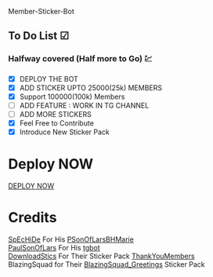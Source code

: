 
Member-Sticker-Bot


## To Do List ☑
 ### Halfway covered (Half more to Go) 💹

 - [x] DEPLOY THE BOT 
 - [x] ADD STICKER UPTO 25000(25k) MEMBERS 
 - [x] Support 100000(100k) Members
 - [ ] ADD FEATURE : WORK IN TG CHANNEL
 - [ ] ADD MORE STICKERS
 - [x] Feel Free to Contribute
 - [x] Introduce New Sticker Pack

# Deploy NOW

[DEPLOY NOW](https://heroku.com/deploy?template=https://github.com/ayusharyanisgod/Member-Sticker-Bot-python-telegram-bot-Edition)

# Credits
 
[SpEcHiDe](https://github.com/SpEcHiDe)  For His  [PSonOfLarsBHMarie](https://github.com/SpEcHiDe/PSonOfLars_BHMarie) <br>
[PaulSonOfLars](https://github.com/PaulSonOfLars) For His [tgbot](https://github.com/PaulSonOfLars/tgbot) <br>
[DownloadStics](https://t.me/DownloadStics) For Their Sticker Pack [ThankYouMembers](https://t.me/addstickers/DownloadStics_ThankYouMembers) <br>
BlazingSquad for Their [BlazingSquad_Greetings](https://t.me/addstickers/BlazingSquad_Greetings) Sticker Pack
